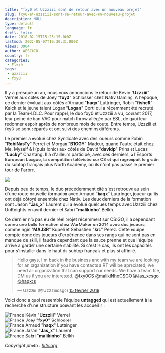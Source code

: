 ```yaml
---
title: "fxy0 et Uzzziii sont de retour avec un nouveau projet"
slug: fxy0-et-uzzziii-sont-de-retour-avec-un-nouveau-projet
description: NULL
type: default
language: fr
draft: false
date: 2018-02-15T15:25:15.000Z
lastmod: 2022-05-07T16:30:33.000Z
views: 3904
author: WESCOCO
country: fr
categories:
 - Flash
tags:
 - uzzziii
 - fxy0
---
```

Il y a presque un an, nous vous annoncions le retour de Kévin "**Uzzziii**" Vernel aux côtés de Joey "**fxy0**" Schlosser chez Nativ Gaming. A l'époque, ce dernier évoluait aux côtés d'Arnaud "**haqx**" Luttringer, Robin "**fisheR**" Kalck et le jeune talent Logan "**Logan**" Corti qui a récemment été recruté par la Team-LDLC. Pour rappel, le duo fxy0 et Uzzziii a vu, courant 2017, leur peine de ban VAC pour match throw allégée par ESL, de quoi leur redonner espoir après de nombreux mois de doute. Entre temps, Uzzziii et fxy0 se sont séparés et ont suivi des chemins différents. 

Le premier a évolué chez Syndicate avec des joueurs comme Robin "**RobiNasTy**" Perret et Morgan "**B1GGY**" Madour, quand l'autre était chez Me, Myself & I (puis Ionic) aux côtés de David "**davidp**" Prins et Lucas "**Lucky**" Chastang. Il a d'ailleurs participé, avec ces derniers, à l'Esports European League, la compétition télévisée sur C8 et qui regroupait le gratin du subtop français plus North Academy, où ils n'ont pas passé le premier tour de l'arbre. 

![](https://flickshot-ue.s3.eu-west-2.amazonaws.com/flickshot/article/5a859955e2f41/images/3shttXQwS7VHZtqNzkPF71Bo2OBpqX9mDIBqrFqD.jpeg)

Depuis peu de temps, le duo précédemment cité s'est retrouvé au sein d'une toute nouvelle formation avec Arnaud "**haqx**" Luttringer, joueur qu'ils ont déjà côtoyé ensemble chez Nativ. Les deux derniers de la formation sont Jason "**Jas\_x**" Laurent qui a évolué quelques temps avec Uzzziii chez UnKnights en avril dernier et Sabri "**malikinho**" Belkh. 

Ce dernier n'a pas eu de réel projet récemment sur CS:GO, il a cependant connu une belle formation chez WarMaker en 2014 avec des joueurs comme ngin "**MAJ3R**" Kupeli et Sébastien "**krL**" Perez. Cette équipe compte donc des joueurs d'expérience dans ses rangs qui ne sont pas en manque de skill, il faudra cependant que la sauce prenne et que l'équipe arrive à garder une certaine stabilité. Si c'est le cas, ils ont les capacités pour s'installer dans le haut du subtop français et plus si affinité.

> Hello guys, I'm back in the business and with my team we are looking for an organization if you have contacts a RT will be apreciated, we need an organization that can support our needs. We have a team file, DM us if you are interested. [@fxy0CS](https://twitter.com/fxy0CS?ref%5Fsrc=twsrc%5Etfw) [@malikiNhoCSGO](https://twitter.com/malikiNhoCSGO?ref%5Fsrc=twsrc%5Etfw) [@Jas\_xcsgo](https://twitter.com/Jas%5Fxcsgo?ref%5Fsrc=twsrc%5Etfw) [@haqxcs](https://twitter.com/haqxcs?ref%5Fsrc=twsrc%5Etfw)
> 
> — Uzzziii (@Uzzziiicsgo) [15 février 2018](https://twitter.com/Uzzziiicsgo/status/964139961976049666?ref%5Fsrc=twsrc%5Etfw)

Voici donc a quoi ressemble l'équipe **untagged** qui est actuellement à la recherche d'une structure pouvant les accueillir :

![France](/images/countries/fr.svg)⁠ Kévin "**Uzzziii**" Vernel  
![France](/images/countries/fr.svg)⁠ Joey "**fxy0**" Schlosser  
![France](/images/countries/fr.svg)⁠ Arnaud "**haqx**" Luttringer  
![France](/images/countries/fr.svg)⁠ Jason "**Jas\_x**" Laurent  
![France](/images/countries/fr.svg)⁠ Sabri "**malikinho**" Belkh

_Copyright photo :_ [_hltv.org_](https://www.hltv.org/)

